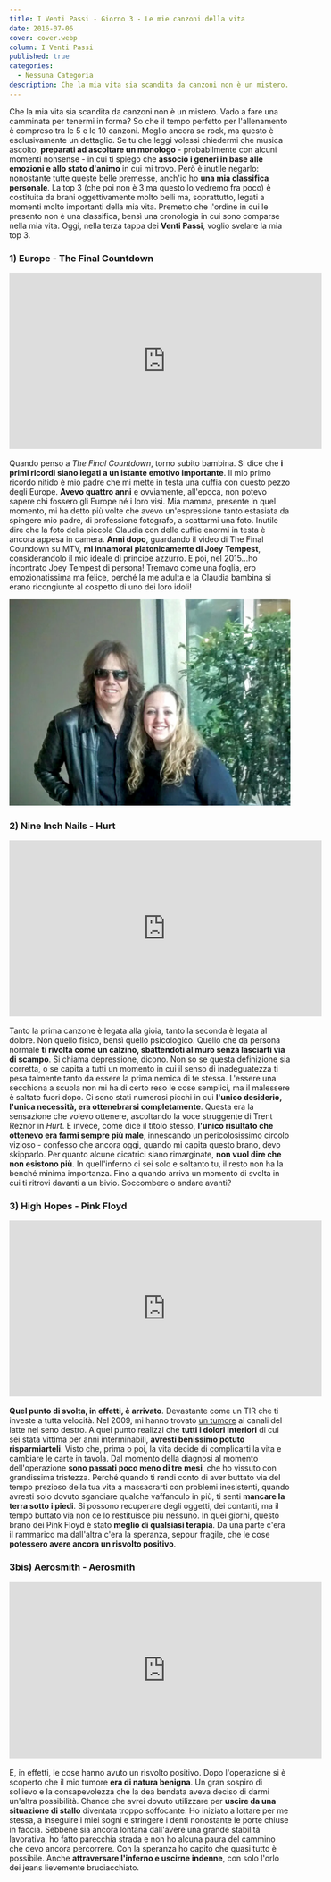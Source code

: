 ```yaml
---
title: I Venti Passi - Giorno 3 - Le mie canzoni della vita
date: 2016-07-06
cover: cover.webp
column: I Venti Passi
published: true
categories:
  - Nessuna Categoria
description: Che la mia vita sia scandita da canzoni non è un mistero. Vado a fare una camminata per tenermi in forma? So che il tempo perfetto per l'allenamento è compreso tra le 5 e le 10 canzoni. Meglio ancora se rock, ma questo è esclusivamente un dettaglio.
---
```

Che la mia vita sia scandita da canzoni non è un mistero. Vado a fare una camminata per tenermi in forma? So che il tempo perfetto per l'allenamento è compreso tra le 5 e le 10 canzoni. Meglio ancora se rock, ma questo è esclusivamente un dettaglio. Se tu che leggi volessi chiedermi che musica ascolto, **preparati ad ascoltare un monologo** - probabilmente con alcuni momenti nonsense - in cui ti spiego che **associo i generi in base alle emozioni e allo stato d'animo** in cui mi trovo. Però è inutile negarlo: nonostante tutte queste belle premesse, anch'io ho **una mia classifica personale**. La top 3 (che poi non è 3 ma questo lo vedremo fra poco) è costituita da brani oggettivamente molto belli ma, soprattutto, legati a momenti molto importanti della mia vita. Premetto che l'ordine in cui le presento non è una classifica, bensì una cronologia in cui sono comparse nella mia vita. Oggi, nella terza tappa dei **Venti Passi**, voglio svelare la mia top 3.

### 1) Europe - The Final Countdown

<iframe width="560" height="315" src="https://www.youtube.com/embed/9jK-NcRmVcw" frameborder="0" allow="accelerometer; autoplay; encrypted-media; gyroscope; picture-in-picture" allowfullscreen title="Europe - The Final Countdown"></iframe>

Quando penso a _The Final Countdown_, torno subito bambina. Si dice che **i primi ricordi siano legati a un istante emotivo importante**. Il mio primo ricordo nitido è mio padre che mi mette in testa una cuffia con questo pezzo degli Europe. **Avevo quattro anni** e ovviamente, all'epoca, non potevo sapere chi fossero gli Europe né i loro visi. Mia mamma, presente in quel momento, mi ha detto più volte che avevo un'espressione tanto estasiata da spingere mio padre, di professione fotografo, a scattarmi una foto. Inutile dire che la foto della piccola Claudia con delle cuffie enormi in testa è ancora appesa in camera. **Anni dopo**, guardando il video di The Final Coundown su MTV, **mi innamorai platonicamente di Joey Tempest**, considerandolo il mio ideale di principe azzurro. E poi, nel 2015...ho incontrato Joey Tempest di persona! Tremavo come una foglia, ero emozionatissima ma felice, perché la me adulta e la Claudia bambina si erano ricongiunte al cospetto di uno dei loro idoli!

![immagine](./Claudia-joeyTempest-1.webp)

### 2) Nine Inch Nails - Hurt

<iframe width="560" height="315" src="https://www.youtube.com/embed/KR4DjYczINM" frameborder="0" allow="accelerometer; autoplay; encrypted-media; gyroscope; picture-in-picture" allowfullscreen title="Nine Inch Nails - Hurt"></iframe>

Tanto la prima canzone è legata alla gioia, tanto la seconda è legata al dolore. Non quello fisico, bensì quello psicologico. Quello che da persona normale **ti rivolta come un calzino, sbattendoti al muro senza lasciarti via di scampo**. Si chiama depressione, dicono. Non so se questa definizione sia corretta, o se capita a tutti un momento in cui il senso di inadeguatezza ti pesa talmente tanto da essere la prima nemica di te stessa. L'essere una secchiona a scuola non mi ha di certo reso le cose semplici, ma il malessere è saltato fuori dopo. Ci sono stati numerosi picchi in cui **l'unico desiderio, l'unica necessità, era ottenebrarsi completamente**. Questa era la sensazione che volevo ottenere, ascoltando la voce struggente di Trent Reznor in _Hurt_. E invece, come dice il titolo stesso, **l'unico risultato che ottenevo era farmi sempre più male**, innescando un pericolosissimo circolo vizioso - confesso che ancora oggi, quando mi capita questo brano, devo skipparlo. Per quanto alcune cicatrici siano rimarginate, **non vuol dire che non esistono più**. In quell'inferno ci sei solo e soltanto tu, il resto non ha la benché minima importanza. Fino a quando arriva un momento di svolta in cui ti ritrovi davanti a un bivio. Soccombere o andare avanti?

### 3) High Hopes - Pink Floyd

<iframe width="560" height="315" src="https://www.youtube.com/embed/7jMlFXouPk8" frameborder="0" allow="accelerometer; autoplay; encrypted-media; gyroscope; picture-in-picture" allowfullscreen title="High Hopes - Pink Floyd"></iframe>

**Quel punto di svolta, in effetti, è arrivato**. Devastante come un TIR che ti investe a tutta velocità. Nel 2009, mi hanno trovato [un tumore](https://www.tramusicaeparole.com/sei/) ai canali del latte nel seno destro. A quel punto realizzi che **tutti i dolori interiori** di cui sei stata vittima per anni interminabili, **avresti benissimo potuto risparmiarteli**. Visto che, prima o poi, la vita decide di complicarti la vita e cambiare le carte in tavola. Dal momento della diagnosi al momento dell'operazione **sono passati poco meno di tre mesi**, che ho vissuto con grandissima tristezza. Perché quando ti rendi conto di aver buttato via del tempo prezioso della tua vita a massacrarti con problemi inesistenti, quando avresti solo dovuto sganciare qualche vaffanculo in più, ti senti **mancare la terra sotto i piedi**. Si possono recuperare degli oggetti, dei contanti, ma il tempo buttato via non ce lo restituisce più nessuno. In quei giorni, questo brano dei Pink Floyd è stato **meglio di qualsiasi terapia**. Da una parte c'era il rammarico ma dall'altra c'era la speranza, seppur fragile, che le cose **potessero avere ancora un risvolto positivo**.

### 3bis) Aerosmith - Aerosmith

<iframe width="560" height="315" src="https://www.youtube.com/embed/aU44W5W9lqg" frameborder="0" allow="accelerometer; autoplay; encrypted-media; gyroscope; picture-in-picture" allowfullscreen title="YouTube video player"></iframe>

E, in effetti, le cose hanno avuto un risvolto positivo. Dopo l'operazione si è scoperto che il mio tumore **era di natura benigna**. Un gran sospiro di sollievo e la consapevolezza che la dea bendata aveva deciso di darmi un'altra possibilità. Chance che avrei dovuto utilizzare per **uscire da una situazione di stallo** diventata troppo soffocante. Ho iniziato a lottare per me stessa, a inseguire i miei sogni e stringere i denti nonostante le porte chiuse in faccia. Sebbene sia ancora lontana dall'avere una grande stabilità lavorativa, ho fatto parecchia strada e non ho alcuna paura del cammino che devo ancora percorrere. Con la speranza ho capito che quasi tutto è possibile. Anche **attraversare l'inferno e uscirne indenne**, con solo l'orlo dei jeans lievemente bruciacchiato.


